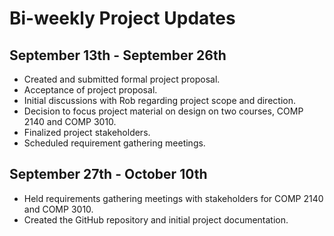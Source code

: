 # Bi-weekly Project Updates

## September 13th - September 26th

- Created and submitted formal project proposal.
- Acceptance of project proposal.
- Initial discussions with Rob regarding project scope and direction.
- Decision to focus project material on design on two courses, COMP 2140 and COMP 3010.
- Finalized project stakeholders.
- Scheduled requirement gathering meetings.

## September 27th - October 10th

- Held requirements gathering meetings with stakeholders for COMP 2140 and COMP 3010.
- Created the GitHub repository and initial project documentation.
